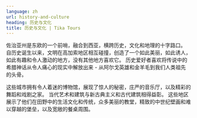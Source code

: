 ```yaml
---
language: zh
url: history-and-culture
heading: 历史与文化
title: 历史与文化 | Tika Tours
---
```

<div class="row content-row"><!-- 877 (0)-->

</div>

<div class="row content-row"><!-- 878 (3)-->
<div class="col-xs-12 col-sm-6 col-md-6"><!-- 1206 -->

佐治亚州是东欧的一个前哨，融合到西亚，横跨历史，文化和地理的十字路口。 自历史诞生以来，文明在高加索地区相互碰撞，创造了一个如此美丽，如此诱人，如此有趣和令人激动的地方，没有其他地方喜欢它。
历史爱好者喜欢将传说中的希腊神话从令人痛心的现实中解放出来 \- 从阿尔戈英雄和金羊毛到我们人类祖先的头骨。

</div>

<div class="col-xs-12 col-sm-6 col-md-6"><!-- 1207 -->

这些城市拥有令人着迷的博物馆，展现了惊人的秘密，庄严的音乐厅，以及精彩的舞蹈和戏剧之家。 当代艺术和建筑与新古典主义和古代建筑相得益彰。 这些地区展示了他们在田野中的生活文化和传统，众多美丽的教堂，精致的中世纪壁画和难以穿越的堡垒，以及宽敞的餐桌周围。

</div>

</div>
